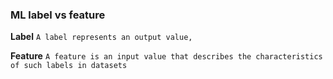 ### ML label vs feature

**Label**
`A label represents an output value,`

**Feature**
`A feature is an input value that describes the characteristics of such labels in datasets`

